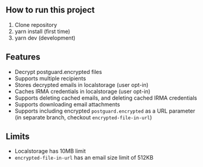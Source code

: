 ## How to run this project

1. Clone repository
2. yarn install (first time)
3. yarn dev (development)

## Features
- Decrypt postguard.encrypted files
- Supports multiple recipients
- Stores decrypted emails in localstorage (user opt-in)
- Caches IRMA credentials in localstorage (user opt-in)
- Supports deleting cached emails, and deleting cached IRMA credentials
- Supports downloading email attachments
- Supports including encrypted `postguard.encrypted` as a URL parameter (in separate branch, checkout `encrypted-file-in-url`)

## Limits
- Localstorage has 10MB limit
- `encrypted-file-in-url` has an email size limit of 512KB
